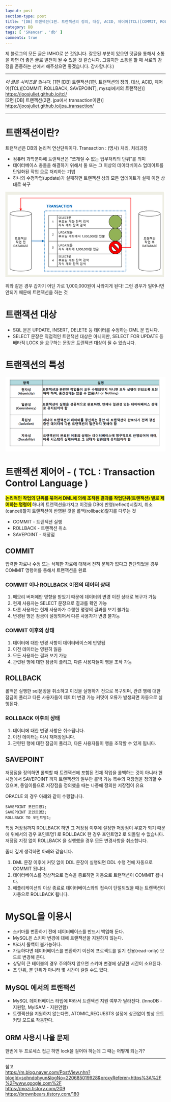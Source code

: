 ```yaml
---
layout: post
section-type: post
title: "[DB] 트랜잭션(1편. 트랜잭션의 정의, 대상, ACID, 제어어(TCL)[COMMIT, ROLLBACK, SAVEPOINT], mysql에서의 트랜잭션)"
category: DB
tags: [ 'SKencar', 'db' ]
comments: true
---
```

제 블로그의 모든 글은 IMHO로 쓴 것입니다.
잘못된 부분이 있으면 덧글을 통해서 소통을 하면 더 좋은 글로 발전이 될 수 있을 것 같습니다.
그렇지만 소통을 할 때 서로의 감정을 존중하는 선에서 해주셨으면 좋겠습니다.
감사합니다:)


---


*이 글은 시리즈물 입니다.*
[1편 [DB] 트랜잭션(1편. 트랜잭션의 정의, 대상, ACID, 제어어(TCL)[COMMIT, ROLLBACK, SAVEPOINT], mysql에서의 트랜잭션)] https://joosjuliet.github.io/tcl/  
[2편 [DB] 트랜잭션(2편. jpa에서 transaction이란)] https://joosjuliet.github.io/jpa_transaction/  


---


# 트랜잭션이란?
트랜잭션은 DB의 논리적 연산단위이다.
Transaction : (명사) 처리, 처리과정
- 컴퓨터 과학분야에 트랜잭션은 “쪼개질 수 없는 업무처리의 단위”를 의미
- 데이터베이스 충돌을 해결하기 위해서 둘 또는 그 이상의 데이터베이스 업데이트를 단일화된 작업 으로 처리하는 기법
- 하나의 수정작업(update)가 실패하면 트랜젝션 상의 모든 업데이트가 실패 이전 상태로 복구

<img alt="transaction_progress" src = "/images/2019-03-06-tcl/transaction_progress.png"/>


위와 같은 경우 갑자기 어딘 가로 1,000,000원이 사라지게 된다!
그런 경우가 일어나면 안되기 때문에 트랜젝션을 하는 것




#  트랜잭션 대상
- SQL 문은 UPDATE, INSERT, DELETE 등 데이터를 수정하는 DML 문 입니다.
- SELECT 문장은 직접적인 트랜잭션 대상은 아니지만, SELECT FOR UPDATE 등 배타적 LOCK 을 요구하는 문장은 트랜잭션 대상이 될 수 있습니다.




#  트랜잭션의 특성
<img alt="ACID" src = "/images/2019-03-06-tcl/ACID.png"/>




# 트랜잭션 제어어 - ( TCL : Transaction Control Language )
<span style="background-color:yellow"><b> 논리적인 작업의 단위를 묶어서 DML에 의해 조작된 결과를 작업단위(트랜잭션) 별로 제어하는 명령어 </b></span>
하나의 트랜잭션을가지고 이것을 DB에 반영(reflect)시킬지, 취소(cancel)할지 트랜잭션이 반영된 것을 롤백(rollback)할지를 다루는 것
- COMMIT - 트랜잭션 실행
- ROLLBACK - 트랜잭션 취소
- SAVEPOINT - 저장점




## COMMIT
입력한 자료나 수정 또는 삭제한 자료에 대해서 전혀 문제가 없다고 판단되었을 경우 COMMIT 명령어를 통해서 트랜잭션을 완료

### COMMIT 이나 ROLLBACK 이전의 데이터 상태
1. 메모리 버퍼에만 영향을 받았기 때문에 데이터의 변경 이전 상태로 복구가 가능
2. 현재 사용자는 SELECT 문장으로 결과를 확인 가능
3. 다른 사용자는 현재 사용자가 수행한 명령의 결과를 보기 불가능.
4. 변경된 행은 잠금이 설정되어서 다른 사용자가 변경 불가능



### COMMIT 이후의 상태
1. 데이터에 대한 변경 사항이 데이터베이스에 반영됩
2. 이전 데이터는 영원히 잃음
3. 모든 사용자는 결과 보기 가능
4. 관련된 행에 대한 잠금이 풀리고, 다른 사용자들이 행을 조작 가능




## ROLLBACK
롤백은 실행한 sql문장을 취소하고 이것을 실행하기 전으로 복구되며, 관련 행에 대한 잠금이 풀리고 다른 사용자들이 데이터 변경 가능
커밋이 오류가 발생되면 자동으로 실행된다.

### ROLLBACK 이후의 상태
1. 데이터에 대한 변경 사항은 취소됩니다.
2. 이전 데이터는 다시 재저장됩니다.
3. 관련된 행에 대한 잠금이 풀리고, 다른 사용자들이 행을 조작할 수 있게 됩니다.




## SAVEPOINT
저장점을 정의하면 롤백할 때 트랜잭션에 포함된 전체 작업을 롤백하는 것이 아니라 현 시점에서 SAVEPOINT 까지 트랜잭션의 일부만 롤백 가능
복수의 저장점을 정의할 수 있으며, 동일이름으로 저장점을 정의했을 때는 나중에 정의한 저장점이 유요



ORACLE 의 경우 아래와 같이 수행합니다.
```
SAVEPOINT 포인트명1;
SAVEPOINT 포인트명2;
ROLLBACK TO 포인트명1;
```
특정 저장점까지 ROLLBACK 하면 그 저장점 이후에 설정한 저장점이 무효가 되기 때문에 위에서의 경우 포인트명1 로 ROLLBACK 한 경우 포인트명2 로 되돌릴 수 없습니다.
저장점 지정 없이 ROLLBACK 을 실행했을 경우 모든 변경사항을 취소합니다.

좀더 깊게 생각하면 아래와 같습니다.
1. DML 문장 이후에 커밋 없이 DDL 문장이 실행되면 DDL 수행 전에 자동으로 COMMIT 됩니다.
2. 데이터베이스를 정상적으로 접속을 종료하면 자동으로 트랜잭션이 COMMIT 됩니다.
3. 애플리케이션의 이상 종료로 데이터베이스와의 접속이 단절되었을 때는 트랜잭션이 자동으로 ROLLBACK 됩니다.




# MySQL을 이용시
- 스키마를 변환하기 전에 데이터베이스를 반드시 백업해 둔다.
- MySQL은 스키마 변경에 대해 트랜잭션을 지원하지 않는다.
- 따라서 롤백이 불가능하다.
- 가능하다면 데이터베이스를 변환하기 이전에 프로젝트를 읽기 전용(read-only) 모드로 변경해 준다.
- 상당히 큰 테이블의 경우 주의하지 않으면 스키마 변경에 상당한 시간이 소요된다.
- 초 단위, 분 단위가 아니라 몇 시간이 걸릴 수도 있다.




## MySQL 에서의 트랜잭션
- MySQL 데이터베이스 타입에 따라서 트랜잭션 지원 여부가 달라진다. (InnoDB - 지원함, MyISAM - 지원안함)
- 트랜잭션을 지원하지 않는다면, ATOMIC_REQUESTS 설정에 상관없이 항상 오토커밋 모드로 작동한다.




## ORM 사용시 나올 문제
한번에 두 프로세스 접근 하면 lock을 걸어야 하는데 그 때는 어떻게 되는가?




---
참고    
https://m.blog.naver.com/PostView.nhn?blogId=sohndohyun&logNo=220685019928&proxyReferer=https%3A%2F%2Fwww.google.com%2F  
https://mozi.tistory.com/209  
https://brownbears.tistory.com/180  
